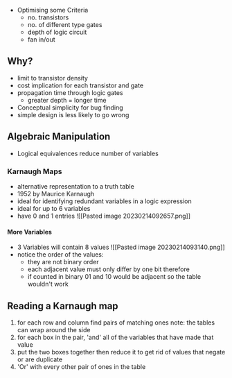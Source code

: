 - Optimising some Criteria
	- no. transistors
	- no. of different type gates
	- depth of logic circuit
	- fan in/out

## Why?
- limit to transistor density
- cost implication for each transistor and gate
- propagation time through logic gates
	- greater depth = longer time
- Conceptual simplicity for bug finding
- simple design is less likely to go wrong

## Algebraic Manipulation
- Logical equivalences reduce number of variables
### Karnaugh Maps
- alternative representation to a truth table
- 1952 by Maurice Karnaugh
- ideal for identifying redundant variables in a logic expression
- ideal for up to 6 variables
- have 0 and 1 entries
![[Pasted image 20230214092657.png]]

#### More Variables
- 3 Variables will contain 8 values
![[Pasted image 20230214093140.png]]
- notice the order of the values:
	- they are not binary order 
	- each adjacent value must only differ by one bit therefore
	- if counted in binary 01 and 10 would be adjacent so the table wouldn't work
## Reading a Karnaugh map
1. for each row and column find pairs of matching ones
	note: the tables can wrap around the side
2. for each box in the pair, 'and' all of the variables that have made that value
3. put the two boxes together then reduce it to get rid of values that negate or are duplicate
4. 'Or' with every other pair of ones in the table 